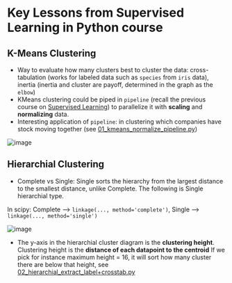 # Key Lessons from Supervised Learning in Python course

## K-Means Clustering

* Way to evaluate how many clusters best to cluster the data: cross-tabulation (works for labeled data such as `species` from `iris` data), inertia (inertia and cluster are payoff, determined in the graph as the `elbow`)
* KMeans clustering could be piped in `pipeline` (recall the previous course on [Supervised Learning]()) to parallelize it with **scaling** and **normalizing** data.
* Interesting application of `pipeline`: in clustering which companies have stock moving together (see [01_kmeans_normalize_pipeline.py]())

![image](https://user-images.githubusercontent.com/51282928/82367501-189fd800-9a3e-11ea-9d6d-44bf60635675.png)

## Hierarchial Clustering

* Complete vs Single: Single sorts the hierarchy from the largest distance to the smallest distance, unlike Complete. The following is Single hierarchial type. 

In scipy: Complete --> `linkage(..., method='complete')`, Single --> `linkage(..., method='single')`

![image](https://user-images.githubusercontent.com/51282928/82413824-3ef65f80-9aa0-11ea-89c0-56ae50bc8e0b.png)

* The y-axis in the hierarchial cluster diagram is the **clustering height**. Clustering height is the **distance of each datapoint to the centroid** If we pick for instance maximum height = 16, it will sort how many cluster there are below that height, see [02_hierarchial_extract_label+crosstab.py]()
